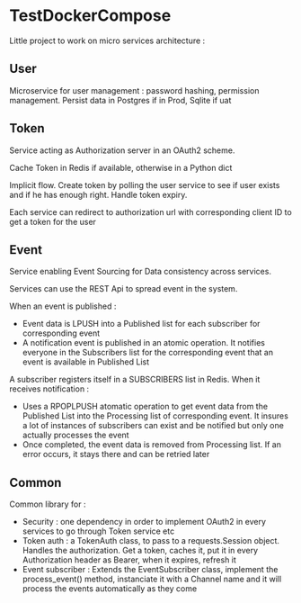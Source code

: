 # TestDockerCompose

Little project to work on micro services architecture :

## User

Microservice for user management : password hashing, permission management. Persist data in Postgres if in Prod, Sqlite if uat

## Token

Service acting as Authorization server in an OAuth2 scheme.

Cache Token in Redis if available, otherwise in a Python dict

Implicit flow. Create token by polling the user service to see if user exists and if he has enough right. Handle token expiry.

Each service can redirect to authorization url with corresponding client ID to get a token for the user

## Event

Service enabling Event Sourcing for Data consistency across services. 

Services can use the REST Api to spread event in the system.

When an event is published :
* Event data is LPUSH into a Published list for each subscriber for corresponding event
* A notification event is published in an atomic operation. It notifies everyone in the Subscribers list for the corresponding event that an event is available in Published List

A subscriber registers itself in a SUBSCRIBERS list in Redis. When it receives notification :
  * Uses a RPOPLPUSH atomatic operation to get event data from the Published List into the Processing list of corresponding event. It insures a lot of instances of subscribers can exist and be notified but only one actually processes the event
  * Once completed, the event data is removed from Processing list. If an error occurs, it stays there and can be retried later
  
## Common

Common library for :
* Security : one dependency in order to implement OAuth2 in every services to go through Token service etc
* Token auth : a TokenAuth class, to pass to a requests.Session object. Handles the authorization. Get a token, caches it, put it in every Authorization header as Bearer, when it expires, refresh it
* Event subscriber : Extends the EventSubscriber class, implement the process_event() method, instanciate it with a Channel name and it will process the events automatically as they come
